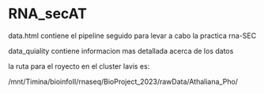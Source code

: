 # RNA_secAT

data.html contiene el pipeline seguido para levar a cabo la practica rna-SEC

data_quiality contiene informacion mas detallada acerca de los datos

la ruta para el royecto en el cluster lavis es:

/mnt/Timina/bioinfoII/rnaseq/BioProject_2023/rawData/Athaliana_Pho/
